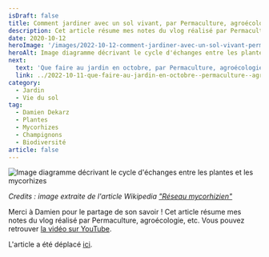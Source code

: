 ```yaml
---
isDraft: false
title: Comment jardiner avec un sol vivant, par Permaculture, agroécologie, etc
description: Cet article résume mes notes du vlog réalisé par Permaculture, agroécologie, etc
date: 2020-10-12
heroImage: '/images/2022-10-12-comment-jardiner-avec-un-sol-vivant-permaculture--agroecologie--etc-hero.png'
heroAlt: Image diagramme décrivant le cycle d'échanges entre les plantes et les mycorhizes
next:
  text: 'Que faire au jardin en octobre, par Permaculture, agroécologie, etc'
  link: ../2022-10-11-que-faire-au-jardin-en-octobre--permaculture--agroécologie--etc/README.md
category:
  - Jardin
  - Vie du sol
tag:
  - Damien Dekarz
  - Plantes
  - Mycorhizes
  - Champignons
  - Biodiversité
article: false
---
```


![Image diagramme décrivant le cycle d'échanges entre les plantes et les mycorhizes](/images/2022-10-12-comment-jardiner-avec-un-sol-vivant-permaculture--agroecologie--etc-hero.png)

_Credits : image extraite de l'article Wikipedia ["Réseau mycorhizien"](https://fr.wikipedia.org/wiki/R%C3%A9seau_mycorhizien)_

Merci à Damien pour le partage de son savoir !
Cet article résume mes notes du vlog réalisé par Permaculture, agroécologie, etc.
Vous pouvez retrouver [la vidéo sur YouTube](https://www.youtube.com/watch?v=WApK6d1ucz4).

L'article a été déplacé [ici](../../2022/10/comment-jardiner-avec-un-sol-vivant-damien-dekarz/README.md).
